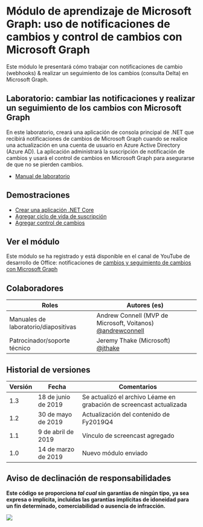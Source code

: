 # <a name="microsoft-graph-training-module---using-change-notifications-and-track-changes-with-microsoft-graph"></a>Módulo de aprendizaje de Microsoft Graph: uso de notificaciones de cambios y control de cambios con Microsoft Graph

Este módulo le presentará cómo trabajar con notificaciones de cambio (webhooks) & realizar un seguimiento de los cambios (consulta Delta) en Microsoft Graph.

## <a name="lab---change-notifications-and-track-changes-with-the-microsoft-graph"></a>Laboratorio: cambiar las notificaciones y realizar un seguimiento de los cambios con Microsoft Graph

En este laboratorio, creará una aplicación de consola principal de .NET que recibirá notificaciones de cambios de Microsoft Graph cuando se realice una actualización en una cuenta de usuario en Azure Active Directory (Azure AD). La aplicación administrará la suscripción de notificación de cambios y usará el control de cambios en Microsoft Graph para asegurarse de que no se pierden cambios.

- [Manual de laboratorio](./Lab.md)

## <a name="demos"></a>Demostraciones

- [Crear una aplicación .NET Core](./demos/01-create-application)
- [Agregar ciclo de vida de suscripción](./demos/02-subscription-management)
- [Agregar control de cambios](./demos/03-track-changes)

## <a name="watch-the-module"></a>Ver el módulo

Este módulo se ha registrado y está disponible en el canal de YouTube de desarrollo de Office: notificaciones de [cambios y seguimiento de cambios con Microsoft Graph](https://youtu.be/fThiCZmIcMQ)

## <a name="contributors"></a>Colaboradores

|        Roles         |                                       Autores (es)                                       |
| -------------------- | ------------------------------------------------------------------------------------- |
| Manuales de laboratorio/diapositivas | Andrew Connell (MVP de Microsoft, Voitanos) [@andrewconnell](//github.com/andrewconnell) |
| Patrocinador/soporte técnico    | Jeremy Thake (Microsoft) [@jthake](//github.com/jthake)                               |

## <a name="version-history"></a>Historial de versiones

| Versión |      Fecha      |                     Comentarios                     |
| ------- | -------------- | ------------------------------------------------ |
| 1.3     | 18 de junio de 2019  | Se actualizó el archivo Léame en grabación de screencast actualizada |
| 1.2     | 30 de mayo de 2019   | Actualización del contenido de Fy2019Q4                         |
| 1.1     | 9 de abril de 2019  | Vínculo de screencast agregado                            |
| 1.0     | 14 de marzo de 2019 | Nuevo módulo enviado                             |

## <a name="disclaimer"></a>Aviso de declinación de responsabilidades

**Este código se proporciona _tal cual_ sin garantías de ningún tipo, ya sea expresa o implícita, incluidas las garantías implícitas de idoneidad para un fin determinado, comerciabilidad o ausencia de infracción.**

<img src="https://telemetry.sharepointpnp.com/msgraph-training-changenotifications" />
